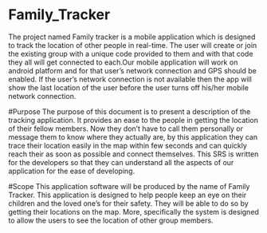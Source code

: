 # Family_Tracker
The project named Family tracker is a mobile application which is designed to track the location of other people in real-time. The user will create or join the existing group with a unique code provided to them and with that code they all will get connected to each.Our mobile application will work on android platform and for that user’s network connection and GPS should be enabled. If the user’s network connection is not available then the app will show the last location of the user before the user turns off his/her mobile network connection. 

#Purpose
The purpose of this document is to present a description of the tracking application. It provides an ease to the people in getting the location of their fellow members. Now they don’t have to call them personally or message them to know where they actually are, by this application they can trace their location easily in the map within few seconds and can quickly reach their as soon as possible and connect themselves. This SRS is written for the developers so that they can understand all the aspects of our application for the ease of developing.

#Scope
This application software will be produced by the name of Family Tracker. This application is designed to help people keep an eye on their children and the loved one’s for their safety. They will be able to do so by getting their locations on the map. More, specifically the system is designed to allow the users to see the location of other group members.
